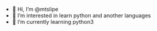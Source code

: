 - 👋 Hi, I’m @mtslipe
- 👀 I’m interested in learn python and another languages
- 🌱 I’m currently learning python3
<!---
mtslipe/mtslipe is a ✨ special ✨ repository because its `README.md` (this file) appears on your GitHub profile.
You can click the Preview link to take a look at your changes.
--->
